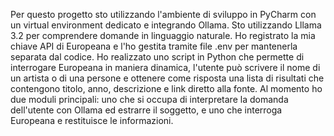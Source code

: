 Per questo progetto sto utilizzando l'ambiente di sviluppo in PyCharm con un virtual environment dedicato e 
integrando Ollama. Sto utilizzando Lllama 3.2 per comprendere domande in linguaggio naturale. Ho registrato la
mia chiave API di Europeana e l'ho gestita tramite file .env per mantenerla separata dal codice.
Ho realizzato uno script in Python che permette di interrogare Europeana in maniera dinamica, l'utente può
scrivere il nome di un artista o di una persone e ottenere come risposta una lista di risultati che contengono
titolo, anno, descrizione e link diretto alla fonte. Al momento ho due moduli principali: uno che si occupa
di interpretare la domanda dell'utente con Ollama ed estrarre il soggetto, e uno che interroga Europeana e 
restituisce le informazioni. 
